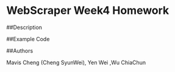 WebScraper  Week4 Homework
==========

##Description


##Example Code


##Authors

Mavis Cheng (Cheng SyunWei), Yen Wei ,Wu ChiaChun

